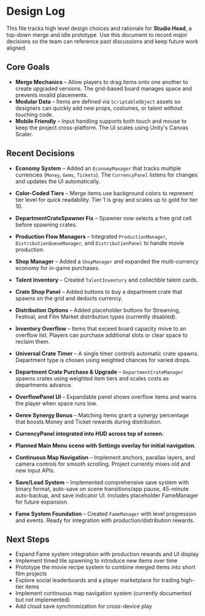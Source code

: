 # Design Log

This file tracks high level design choices and rationale for **Studio Head**, a top-down merge and idle prototype. Use this document to record major decisions so the team can reference past discussions and keep future work aligned.

## Core Goals

- **Merge Mechanics** – Allow players to drag items onto one another to create upgraded versions. The grid-based board manages space and prevents invalid placements.
- **Modular Data** – Items are defined via `ScriptableObject` assets so designers can quickly add new props, costumes, or talent without touching code.
- **Mobile Friendly** – Input handling supports both touch and mouse to keep the project cross-platform. The UI scales using Unity's Canvas Scaler.

## Recent Decisions

- **Economy System** – Added an `EconomyManager` that tracks multiple currencies (`Money`, `Gems`, `Tickets`). The `CurrencyPanel` listens for changes and updates the UI automatically.
- **Color-Coded Tiers** – Merge items use background colors to represent tier level for quick readability. Tier 1 is gray and scales up to gold for tier 10.

- **DepartmentCrateSpawner Fix** – Spawner now selects a free grid cell before spawning crates.
- **Production Flow Managers** – Integrated `ProductionManager`, `DistributionQueueManager`, and `DistributionPanel` to handle movie production.
- **Shop Manager** – Added a `ShopManager` and expanded the multi-currency economy for in-game purchases.
- **Talent Inventory** – Created `TalentInventory` and collectible talent cards.
- **Crate Shop Panel** – Added buttons to buy a department crate that spawns on the grid and deducts currency.
- **Distribution Options** – Added placeholder buttons for Streaming, Festival, and Film Market distribution types (currently disabled).

- **Inventory Overflow** – Items that exceed board capacity move to an overflow list. Players can purchase additional slots or clear space to reclaim them.
- **Universal Crate Timer** – A single timer controls automatic crate spawns. Department type is chosen using weighted chances for varied drops.
- **Department Crate Purchase & Upgrade** – `DepartmentCrateManager` spawns crates using weighted item tiers and scales costs as departments advance.
- **OverflowPanel UI** – Expandable panel shows overflow items and warns the player when space runs low.
- **Genre Synergy Bonus** – Matching items grant a synergy percentage that boosts Money and Ticket rewards during distribution.
- **CurrencyPanel integrated into HUD across top of screen.**
- **Planned Main Menu scene with Settings overlay for initial navigation.**
- **Continuous Map Navigation** – Implement anchors, parallax layers, and camera controls for smooth scrolling. Project currently mixes old and new input APIs.

- **Save/Load System** – Implemented comprehensive save system with binary format, auto-save on scene transitions/app pause, 45-minute auto-backup, and save indicator UI. Includes placeholder FameManager for future expansion.
- **Fame System Foundation** – Created `FameManager` with level progression and events. Ready for integration with production/distribution rewards.

## Next Steps
- Expand Fame system integration with production rewards and UI display
- Implement timed tile spawning to introduce new items over time
- Prototype the movie recipe system to combine merged items into short film projects
- Explore social leaderboards and a player marketplace for trading high-tier items
- Implement continuous map navigation system (currently documented but not implemented)
- Add cloud save synchronization for cross-device play

